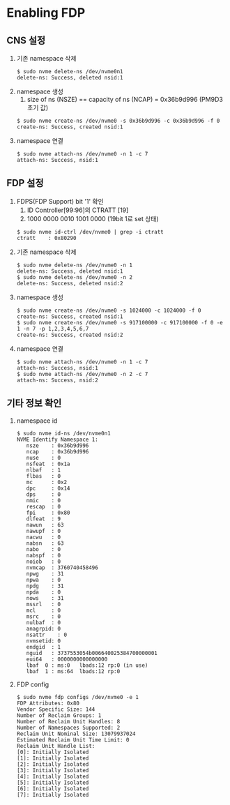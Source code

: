 # Enabling FDP

## CNS 설정
1. 기존 namespace 삭제
   ```shell
   $ sudo nvme delete-ns /dev/nvme0n1
   delete-ns: Success, deleted nsid:1
   ```
2. namespace 생성
   1. size of ns (NSZE) == capacity of ns (NCAP) = 0x36b9d996 (PM9D3 초기 값)
   ```shell
   $ sudo nvme create-ns /dev/nvme0 -s 0x36b9d996 -c 0x36b9d996 -f 0
   create-ns: Success, created nsid:1
   ```
3. namespace 연결
   ```shell
   $ sudo nvme attach-ns /dev/nvme0 -n 1 -c 7
   attach-ns: Success, nsid:1
   ```

## FDP 설정
1. FDPS(FDP Support) bit '1' 확인
   1. ID Controller[99:96]의 CTRATT [19]
   2. 1000 0000 0010 1001 0000  (19bit 1로 set 상태)
   ```shell
   $ sudo nvme id-ctrl /dev/nvme0 | grep -i ctratt
   ctratt    : 0x80290
   ```
2. 기존 namespace 삭제
   ```shell
   $ sudo nvme delete-ns /dev/nvme0 -n 1
   delete-ns: Success, deleted nsid:1
   $ sudo nvme delete-ns /dev/nvme0 -n 2
   delete-ns: Success, deleted nsid:2
   ```
3. namespace 생성
   ```shell
   $ sudo nvme create-ns /dev/nvme0 -s 1024000 -c 1024000 -f 0
   create-ns: Success, created nsid:1
   $ sudo nvme create-ns /dev/nvme0 -s 917100000 -c 917100000 -f 0 -e 1 -n 7 -p 1,2,3,4,5,6,7
   create-ns: Success, created nsid:2
   ```
4. namespace 연결
   ```shell
   $ sudo nvme attach-ns /dev/nvme0 -n 1 -c 7
   attach-ns: Success, nsid:1
   $ sudo nvme attach-ns /dev/nvme0 -n 2 -c 7
   attach-ns: Success, nsid:2
   ```

## 기타 정보 확인
1. namespace id
   ```shell
   $ sudo nvme id-ns /dev/nvme0n1
   NVME Identify Namespace 1:
      nsze    : 0x36b9d996
      ncap    : 0x36b9d996
      nuse    : 0
      nsfeat  : 0x1a
      nlbaf   : 1
      flbas   : 0
      mc      : 0x2
      dpc     : 0x14
      dps     : 0
      nmic    : 0
      rescap  : 0
      fpi     : 0x80
      dlfeat  : 9
      nawun   : 63
      nawupf  : 0
      nacwu   : 0
      nabsn   : 63
      nabo    : 0
      nabspf  : 0
      noiob   : 0
      nvmcap  : 3760740458496
      npwg    : 31
      npwa    : 0
      npdg    : 31
      npda    : 0
      nows    : 31
      mssrl   : 0
      mcl     : 0
      msrc    : 0
      nulbaf  : 0
      anagrpid: 0
      nsattr	: 0
      nvmsetid: 0
      endgid  : 1
      nguid   : 3737553054b006640025384700000001
      eui64   : 0000000000000000
      lbaf  0 : ms:0   lbads:12 rp:0 (in use)
      lbaf  1 : ms:64  lbads:12 rp:0
   ```
2. FDP config
   ```shell
   $ sudo nvme fdp configs /dev/nvme0 -e 1
   FDP Attributes: 0x80
   Vendor Specific Size: 144
   Number of Reclaim Groups: 1
   Number of Reclaim Unit Handles: 8
   Number of Namespaces Supported: 2
   Reclaim Unit Nominal Size: 13079937024
   Estimated Reclaim Unit Time Limit: 0
   Reclaim Unit Handle List:
   [0]: Initially Isolated
   [1]: Initially Isolated
   [2]: Initially Isolated
   [3]: Initially Isolated
   [4]: Initially Isolated
   [5]: Initially Isolated
   [6]: Initially Isolated
   [7]: Initially Isolated
   ```
